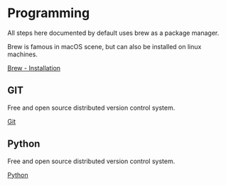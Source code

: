 # Programming

All steps here documented by default uses brew as a package manager.

Brew is famous in macOS scene, but can also be installed on linux machines.

[Brew - Installation](https://docs.brew.sh/Homebrew-on-Linux)

## GIT

Free and open source distributed version control system.

[Git](/programming/git/index.md/)

## Python

Free and open source distributed version control system.

[Python](/programming/python/index.md)
